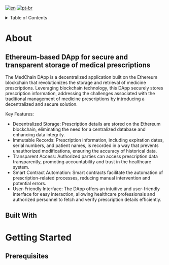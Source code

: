 [![en](https://img.shields.io/badge/lang-en-red.svg)](https://github.com/pinkskirts/medchain/blob/dev/README.md)
[![pt-br](https://img.shields.io/badge/lang-pt--br-green.svg)](https://github.com/pinkskirts/medchain/blob/dev/README.pt-br.md)

<!-- TABLE OF CONTENTS -->
<details>
  <summary>Table of Contents</summary>
</details>

# About
## Ethereum-based DApp for secure and transparent storage of medical prescriptions

The MedChain DApp is a decentralized application built on the Ethereum blockchain that revolutionizes the storage and retrieval of medicine prescriptions. Leveraging blockchain technology, this DApp securely stores prescription information, addressing the challenges associated with the traditional management of medicine prescriptions by introducing a decentralized and secure solution.

Key Features:
- Decentralized Storage: Prescription details are stored on the Ethereum blockchain, eliminating the need for a centralized database and enhancing data integrity.
- Immutable Records: Prescription information, including expiration dates, serial numbers, and patient names, is recorded in a way that prevents unauthorized modifications, ensuring the accuracy of historical data.
- Transparent Access: Authorized parties can access prescription data transparently, promoting accountability and trust in the healthcare system.
- Smart Contract Automation: Smart contracts facilitate the automation of prescription-related processes, reducing manual intervention and potential errors.
- User-Friendly Interface: The DApp offers an intuitive and user-friendly interface for easy interaction, allowing healthcare professionals and authorized personnel to fetch and verify prescription details efficiently.

## Built With

# Getting Started

## Prerequisites
